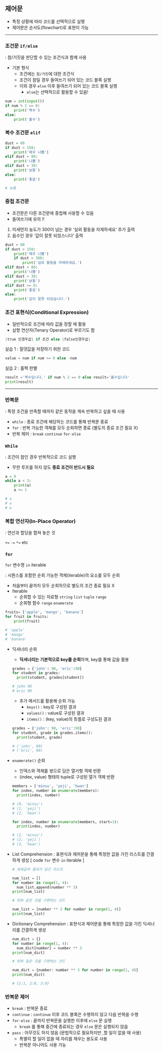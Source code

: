## 제어문

- 특정 상황에 따라 코드를 선택적으로 실행
- 제어문은 순서도(flowchart)로 표현이 가능

---

### 조건문 `if/else`

: 참/거짓을 판단할 수 있는 조건식과 함께 사용

- 기본 형식
  - 조건에는 `참/거짓`에 대한 조건식
  - 조건이 참일 경우 들여쓰기 되어 있는 코드 블록 실행
  - 이외 경우 `else` 이후 들여쓰기 되어 있는 코드 블록 실행
    - `else`는 선택적으로 활용할 수 있음!

```python
num = int(input())
if num % 2 == 0:
	print('짝수')
else:
	print('홀수')
```

### 복수 조건문 `elif`

```python
dust = 80
if dust > 150:
	print('매우 나쁨')
elif dust > 80:
	print('나쁨')
elif dust > 30:
	print('보통')
else:
	print('좋음')

# 보통
```

### 중첩 조건문

- 조건문은 다른 조건문에 중첩해 사용할 수 있음
- 들여쓰기에 유의 !!

1. 미세먼지 농도가 300이 넘는 경우 ‘실외 활동을 자제하세요’ 추가 출력
2. 음수인 경우 ‘값이 잘못 되었스니다’ 출력

```python
dust = 80
if dust > 150:
	print('매우 나쁨')
	if dust > 300:
		print('실외 활동을 자제하세요.')
elif dust > 80:
	print('나쁨')
elif dust > 30:
	print('보통')
elif dust >= 0:
	print('좋음')
else:
	print('값이 잘못 되었습니다.')
```

### 조건 표현식(Conditional Expression)

- 일반적으로 조건에 따라 값을 정할 때 활용
- 삼항 연산자(Tenary Operator)로 부르기도 함

```python
|true 인경우값| if 조건 else |false인경우값|
```

실습 1 : 절댓값을 저장하기 위한 코드

```python
value = num if num >= 0 else -num
```

실습 2 : 홀짝 판별

```python
result ='짝수입니다.' if num % 2 == 0 else result='홀수입니다'
print(result)
```

---

### 반복문

: 특정 조건을 만족할 때까지 같은 동작을 계속 반복하고 싶을 때 사용

- `while` : 종료 조건에 해당하는 코드를 통해 반복문 종료
- `for` : 반복 가능한 객체를 모두 순회하면 종료 (별도의 종료 조건 필요 X)
- 반복 제어 : `break` `continue` `for-else`

### `While`

: 조건이 참인 경우 반복적으로 코드 실행

- 무한 루프를 하지 않도 **종료 조건이 반드시 필요**

```python
a = 0
while a < 3:
	print(a)
	a += 1

# a
# a
# a
```

### 복합 연산자(In-Place Operator)

: 연산과 할당을 합쳐 놓은 것

`+=` `-=` `*=` etc

### `for`

`for` 변수명 `in` iterable

: 시퀀스를 포함한 순회 가능한 객체(iterable)의 요소를 모두 순회

- 처음부터 끝까지 모두 순회하므로 별도의 조건 종료 필요 X
- Iterable
  - 순회할 수 있는 자료형 `string` `list` `tuple` `range`
  - 순회형 함수 `range` `enumerate`

```python
fruits= ['apple', 'mango', 'banana']
for fruit in fruits:
	print(fruit)

# 'apple'
# 'mango'
# 'banana'
```

- 딕셔너리 순회

  - **딕셔너리는 기본적으로 key를 순회**하며, key를 통해 값을 활용

  ```python
  grades = {'john': 90, 'eric':90}
  for student in grades:
  	print(student, grades[student])

  # john 90
  # eric 90
  ```

  - 추가 메서드를 활용해 순회 가능
    - `keys()` : key로 구성된 결과
    - `values()` : value로 구성된 결과
    - `items()` : (key, value)의 튜플로 구성도된 결과

  ```python
  grades = {'john': 90, 'eric':90}
  for student, grade in grades.items():
  	print(student, grade)

  # ('john', 80)
  # ('eric', 90)
  ```

- `enumerate()` 순회

  - 인덱스와 객체를 쌍으로 담은 열거형 객체 반환
  - (index, value) 형태의 tuple로 구성된 열거 객체 반환

  ```python
  members = ['minsu', 'yeji', 'hwan']
  for index, number in enumerate(members):
  	print(index, number)

  # (0, 'minsu')
  # (1, 'yeji')
  # (2, 'hwan')

  for index, number in enumerate(members, start=1):
  	print(index, number)

  # (1, 'minsu')
  # (2, 'yeji')
  # (3, 'hwan')

  ```

- List Comprehension
  : 표현식과 제어문을 통해 특정한 값을 가진 리스트를 간결하게 생성
  [ code `for` 변수 `in` iterable ]

  ```python
  # 세제곱의 결과가 담긴 리스트

  num_list = []
  for number in range(1, 4):
  	num_list.append(number ** 3)
  print(num_list)

  # 위와 같은 것을 구현하는 코드

  num_list = [number ** 3 for number in range(1, 4)]
  print(num_list)
  ```

- Dictionary Comprehension
  : 표현식과 제어문을 통해 특정한 값을 가진 딕셔너리를 간결하게 생성

  ```python
  num_dict = {}
  for number in range(1, 4):
  	num_dict[number] = number ** 3
  print(num_dict)

  # 위와 같은 것을 구현하는 코드

  num_dict = {number: number ** 3 for number in range(1, 4)}
  print(num_dict)

  # {1:1, 2:8, 3:9}
  ```

### 반복문 제어

- `break` : 반복문 종료
- `continue` : `continue` 이후 코드 블록은 수행하지 않고 다음 반복을 수행
- `for-else` : 끝까지 반복문을 실행한 이후에 `else` 문 실행
  - `break` 를 통해 중간에 종료되는 경우 `else` 문은 실행되지 않음
- `pass` : 아무것도 하지 않음 (문법적으로 필요하지만 ,할 일이 없을 때 사용)
  - 특별히 할 일이 없을 때 자리를 채우는 용도로 사용
  - 반복문 아니어도 사용 가능
